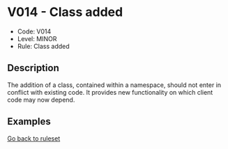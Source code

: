 # V014 - Class added

* Code: V014
* Level: MINOR
* Rule: Class added

## Description

The addition of a class, contained within a namespace, should not enter in conflict with existing code. It provides new functionality on which client code may now depend.

## Examples

[Go back to ruleset](../README.md)